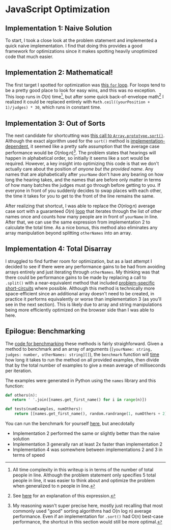 # JavaScript Optimization

## Implementation 1: Naive Solution
To start, I took a close look at the problem statement and implemented a quick naive implementation. I find that doing this provides a good framework for optimizations since it makes spotting heavily unoptimized code that much easier. 

## Implementation 2: Mathematical!
The first target I spotted for optimization was [this `for` loop](https://github.com/hyperobject/kagi-challenge/blob/5237677dbac6643c95a5212db3362b0bf755ae7e/court/court.js#L50C1-L56C6). For loops tend to be a pretty good place to look for easy wins, and this was no exception. This loop runs in $O(n)$ time[^1], but after some quick back-of-envelope math[^2] I realized it could be replaced entirely with `Math.ceil((yourPosition + 1)/judges) * 30`, which runs in constant time.

[^1]: All time complexity in this writeup is in terms of the number of total people in line. Although the problem statement only specifies 5 total people in line, it was easier to think about and optimize the problem when generalized to n people in line.

[^2]: See [here](https://github.com/hyperobject/kagi-challenge/blob/95ea02eaa6c477cd75f44da2e5bb81432cc927bb/court/court.js#L85C1-L94C62) for an explanation of this expression.

## Implementation 3: Out of Sorts
The next candidate for shortcutting was [this call to `Array.prototype.sort()`](https://github.com/hyperobject/kagi-challenge/blob/5237677dbac6643c95a5212db3362b0bf755ae7e/court/court.js#L46). Although the exact algorithm used for the `sort()` method is [implementation-dependent](https://developer.mozilla.org/en-US/docs/Web/JavaScript/Reference/Global_Objects/Array/sort), it seemed like a pretty safe assumption that the average case performance would be $O(n \log n)$[^3]. The problem states that hearings will happen in alphabetical order, so initially it seems like a sort would be required. However, a key insight into optimizing this code is that we don't actually care about the position of _anyone but the provided name_. Any names that are alphabetically after `yourName` don't have any bearing on how long the hearing takes, and the names that are before only matter in terms of how many batches the judges must go through before getting to you. If everyone in front of you suddenly decides to swap places with each other, the time it takes for you to get to the front of the line remains the same.

After realizing that shortcut, I was able to replace the $O(n \log n)$ average case sort with a guaranteed $O(n)$ [loop](https://github.com/hyperobject/kagi-challenge/blob/95ea02eaa6c477cd75f44da2e5bb81432cc927bb/court/court.js#L118C1-L125C6) that iterates through the list of other names once and counts how many people are in front of `yourName` in line. After that, we can use the same expression from implementation 2 to calculate the total time. As a nice bonus, this method also eliminates any array manipulation beyond splitting `otherNames` into an array.

[^3]: My reasoning wasn't super precise here, mostly just recalling that most commonly used "good" sorting algorithms had O(n log n) average performance. Even if an implementation for `.sort()` had O(n) best-case performance, the shortcut in this section would still be more optimal.

## Implementation 4: Total Disarray

I struggled to find further room for optimization, but as a last attempt I decided to see if there were any performance gains to be had from avoiding arrays entirely and just iterating through `otherNames`. My thinking was that there could be performance gains to be made by replacing a call to `.split()` with a near-equivalent method that included [problem-specific short-circuits](https://github.com/hyperobject/kagi-challenge/blob/5237677dbac6643c95a5212db3362b0bf755ae7e/court/court.js#L164C1-L193C10) where possible. Although this method is technically more space-efficient since an additional array doesn't need to be created, in practice it performs equivalently or worse than implementation 3 (as you'll see in the next section). This is likely due to array and string manipulations being more efficiently optimized on the browser side than I was able to here.

## Epilogue: Benchmarking
The [code for benchmarking](https://github.com/hyperobject/kagi-challenge/blob/main/court/benchmark.js) these methods is fairly straighforward. Given a method to benchmark and an array of arguments (`[yourName: string, judges: number, otherNames: string][]`), the `benchmark` function will [time](https://developer.mozilla.org/en-US/docs/Web/API/Performance_API/User_timing) how long it takes to run the method on all provided examples, then divide that by the total number of examples to give a mean average of milliseconds per iteration.

The examples were generated in Python using the `names` library and this function:
```python
def others(n):
   return ' '.join([names.get_first_name() for i in range(n)])

def tests(numExamples, numOthers):
    return [[names.get_first_name(), random.randrange(1, numOthers + 2), others(numOthers)] for i in range(numExamples)]
```

You can run the benchmark for yourself [here](https://kagi.cori.fyi/court), but anecdotally

* Implementation 2 performed the same or slightly better than the naive solution
* Implementation 3 generally ran at least 2x faster than implementation 2
* Implementation 4 was somewhere between implementations 2 and 3 in terms of speed


